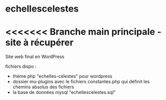 # echellescelestes


<<<<<<<
Branche main principale - site à récupérer
=======
Site web final en WordPress

fichiers dispo :
- thème php "echelles-celestes" pour wordpress
- dossier mu-plugins avec le fichiers constantes.php qui définit les chemins absolus des fichiers
- la base de données mysql "echellescelestes.sql"
>>>>>>> 
